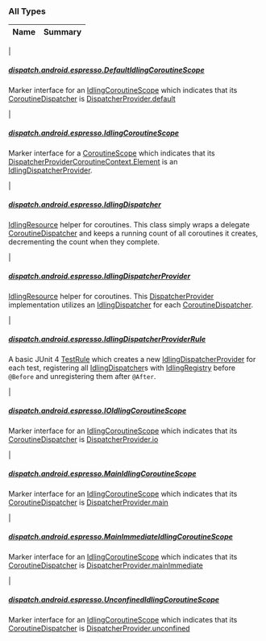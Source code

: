 

### All Types

| Name | Summary |
|---|---|
|

##### [dispatch.android.espresso.DefaultIdlingCoroutineScope](../dispatch.android.espresso/-default-idling-coroutine-scope.md)

Marker interface for an [IdlingCoroutineScope](../dispatch.android.espresso/-idling-coroutine-scope/index.md) which indicates that its [CoroutineDispatcher](https://kotlin.github.io/kotlinx.coroutines/kotlinx-coroutines-core/kotlinx.coroutines/-coroutine-dispatcher/index.html) is [DispatcherProvider.default](#)


|

##### [dispatch.android.espresso.IdlingCoroutineScope](../dispatch.android.espresso/-idling-coroutine-scope/index.md)

Marker interface for a [CoroutineScope](https://kotlin.github.io/kotlinx.coroutines/kotlinx-coroutines-core/kotlinx.coroutines/-coroutine-scope/index.html) which indicates that its [DispatcherProvider](#)[CoroutineContext.Element](https://kotlinlang.org/api/latest/jvm/stdlib/kotlin.coroutines/-coroutine-context/-element/index.html)
is an [IdlingDispatcherProvider](../dispatch.android.espresso/-idling-dispatcher-provider/index.md).


|

##### [dispatch.android.espresso.IdlingDispatcher](../dispatch.android.espresso/-idling-dispatcher/index.md)

[IdlingResource](#) helper for coroutines.  This class simply wraps a delegate [CoroutineDispatcher](https://kotlin.github.io/kotlinx.coroutines/kotlinx-coroutines-core/kotlinx.coroutines/-coroutine-dispatcher/index.html)
and keeps a running count of all coroutines it creates, decrementing the count when they complete.


|

##### [dispatch.android.espresso.IdlingDispatcherProvider](../dispatch.android.espresso/-idling-dispatcher-provider/index.md)

[IdlingResource](#) helper for coroutines.  This [DispatcherProvider](#) implementation
utilizes an [IdlingDispatcher](../dispatch.android.espresso/-idling-dispatcher/index.md) for each [CoroutineDispatcher](https://kotlin.github.io/kotlinx.coroutines/kotlinx-coroutines-core/kotlinx.coroutines/-coroutine-dispatcher/index.html).


|

##### [dispatch.android.espresso.IdlingDispatcherProviderRule](../dispatch.android.espresso/-idling-dispatcher-provider-rule/index.md)

A basic JUnit 4 [TestRule](#) which creates a new [IdlingDispatcherProvider](../dispatch.android.espresso/-idling-dispatcher-provider/index.md) for each test,
registering all [IdlingDispatcher](../dispatch.android.espresso/-idling-dispatcher/index.md)s with [IdlingRegistry](#) before `@Before` and unregistering them after `@After`.


|

##### [dispatch.android.espresso.IOIdlingCoroutineScope](../dispatch.android.espresso/-i-o-idling-coroutine-scope.md)

Marker interface for an [IdlingCoroutineScope](../dispatch.android.espresso/-idling-coroutine-scope/index.md) which indicates that its [CoroutineDispatcher](https://kotlin.github.io/kotlinx.coroutines/kotlinx-coroutines-core/kotlinx.coroutines/-coroutine-dispatcher/index.html) is [DispatcherProvider.io](#)


|

##### [dispatch.android.espresso.MainIdlingCoroutineScope](../dispatch.android.espresso/-main-idling-coroutine-scope.md)

Marker interface for an [IdlingCoroutineScope](../dispatch.android.espresso/-idling-coroutine-scope/index.md) which indicates that its [CoroutineDispatcher](https://kotlin.github.io/kotlinx.coroutines/kotlinx-coroutines-core/kotlinx.coroutines/-coroutine-dispatcher/index.html) is [DispatcherProvider.main](#)


|

##### [dispatch.android.espresso.MainImmediateIdlingCoroutineScope](../dispatch.android.espresso/-main-immediate-idling-coroutine-scope.md)

Marker interface for an [IdlingCoroutineScope](../dispatch.android.espresso/-idling-coroutine-scope/index.md) which indicates that its [CoroutineDispatcher](https://kotlin.github.io/kotlinx.coroutines/kotlinx-coroutines-core/kotlinx.coroutines/-coroutine-dispatcher/index.html) is [DispatcherProvider.mainImmediate](#)


|

##### [dispatch.android.espresso.UnconfinedIdlingCoroutineScope](../dispatch.android.espresso/-unconfined-idling-coroutine-scope.md)

Marker interface for an [IdlingCoroutineScope](../dispatch.android.espresso/-idling-coroutine-scope/index.md) which indicates that its [CoroutineDispatcher](https://kotlin.github.io/kotlinx.coroutines/kotlinx-coroutines-core/kotlinx.coroutines/-coroutine-dispatcher/index.html) is [DispatcherProvider.unconfined](#)


